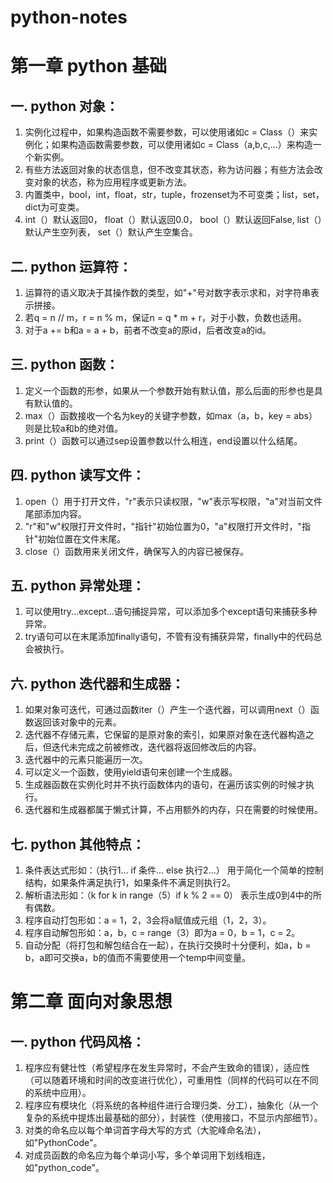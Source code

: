 # python-notes

# 第一章 python 基础
## 一. python 对象：
1. 实例化过程中，如果构造函数不需要参数，可以使用诸如c = Class（）来实例化；如果构造函数需要参数，可以使用诸如c = Class（a,b,c,...）来构造一个新实例。
2. 有些方法返回对象的状态信息，但不改变其状态，称为访问器；有些方法会改变对象的状态，称为应用程序或更新方法。
3. 内置类中，bool，int，float，str，tuple，frozenset为不可变类；list，set，dict为可变类。
4. int（）默认返回0， float（）默认返回0.0， bool（）默认返回False, list（）默认产生空列表， set（）默认产生空集合。
## 二. python 运算符：
1. 运算符的语义取决于其操作数的类型，如"+"号对数字表示求和，对字符串表示拼接。
2. 若q = n // m，r = n % m，保证n = q * m + r，对于小数，负数也适用。
3. 对于a += b和a = a + b，前者不改变a的原id，后者改变a的id。
## 三. python 函数：
1. 定义一个函数的形参，如果从一个参数开始有默认值，那么后面的形参也是具有默认值的。
2. max（）函数接收一个名为key的关键字参数，如max（a，b，key = abs）则是比较a和b的绝对值。
3. print（）函数可以通过sep设置参数以什么相连，end设置以什么结尾。
## 四. python 读写文件：
1. open（）用于打开文件，"r"表示只读权限，"w"表示写权限，"a"对当前文件尾部添加内容。
2. "r"和"w"权限打开文件时，"指针"初始位置为0，"a"权限打开文件时，"指针"初始位置在文件末尾。
3. close（）函数用来关闭文件，确保写入的内容已被保存。
## 五. python 异常处理：
1. 可以使用try...except...语句捕捉异常，可以添加多个except语句来捕获多种异常。
2. try语句可以在末尾添加finally语句，不管有没有捕获异常，finally中的代码总会被执行。
## 六. python 迭代器和生成器：
1. 如果对象可迭代，可通过函数iter（）产生一个迭代器，可以调用next（）函数返回该对象中的元素。
2. 迭代器不存储元素，它保留的是原对象的索引，如果原对象在迭代器构造之后，但迭代未完成之前被修改，迭代器将返回修改后的内容。
3. 迭代器中的元素只能遍历一次。
4. 可以定义一个函数，使用yield语句来创建一个生成器。
5. 生成器函数在实例化时并不执行函数体内的语句，在遍历该实例的时候才执行。
6. 迭代器和生成器都属于懒式计算，不占用额外的内存，只在需要的时候使用。
## 七. python 其他特点：
1. 条件表达式形如：（执行1... if 条件... else 执行2...） 用于简化一个简单的控制结构，如果条件满足执行1，如果条件不满足则执行2。
2. 解析语法形如：（k for k in range（5）if k % 2 == 0） 表示生成0到4中的所有偶数。
3. 程序自动打包形如：a = 1，2，3会将a赋值成元组（1，2，3）。
4. 程序自动解包形如：a，b，c = range（3）即为a = 0，b = 1，c = 2。
5. 自动分配（将打包和解包结合在一起），在执行交换时十分便利，如a，b = b，a即可交换a，b的值而不需要使用一个temp中间变量。
# 第二章 面向对象思想
## 一. python 代码风格：
1. 程序应有健壮性（希望程序在发生异常时，不会产生致命的错误），适应性（可以随着环境和时间的改变进行优化），可重用性（同样的代码可以在不同的系统中应用）。
2. 程序应有模块化（将系统的各种组件进行合理归类、分工），抽象化（从一个复杂的系统中提炼出最基础的部分），封装性（使用接口，不显示内部细节）。
3. 对类的命名应以每个单词首字母大写的方式（大驼峰命名法），如"PythonCode"。
4. 对成员函数的命名应为每个单词小写，多个单词用下划线相连，如"python_code"。
